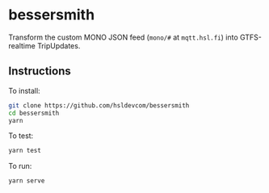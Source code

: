 # bessersmith

Transform the custom MONO JSON feed (`mono/#` at `mqtt.hsl.fi`) into GTFS-realtime TripUpdates.

## Instructions

To install:
```sh
git clone https://github.com/hsldevcom/bessersmith
cd bessersmith
yarn
```

To test:
```sh
yarn test
```

To run:
```sh
yarn serve
```
